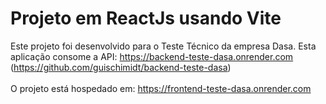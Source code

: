 # Projeto em ReactJs usando Vite 

Este projeto foi desenvolvido para o Teste Técnico da empresa Dasa. Esta aplicação consome a API: https://backend-teste-dasa.onrender.com (https://github.com/guischimidt/backend-teste-dasa)<br /><br />
O projeto está hospedado em: https://frontend-teste-dasa.onrender.com
